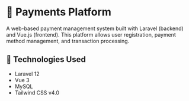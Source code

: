 # 💸 Payments Platform

A web-based payment management system built with Laravel (backend) and Vue.js (frontend). This platform allows user registration, payment method management, and transaction processing.

## 🧰 Technologies Used

- Laravel 12
- Vue 3
- MySQL
- Tailwind CSS v4.0
